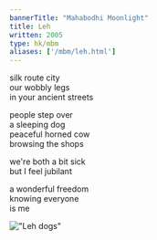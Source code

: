 ```yaml
---
bannerTitle: "Mahabodhi Moonlight" 
title: Leh
written: 2005
type: hk/mbm
aliases: ['/mbm/leh.html']
---
```


silk route city  
our wobbly legs  
in your ancient streets
   
people step over  
a sleeping dog  
peaceful horned cow  
browsing the shops
 
we're both a bit sick  
but I feel jubilant
 
a wonderful freedom  
knowing everyone  
is me

!["Leh dogs"](/images/pilg1/lehdogs.jpg "Leh dogs")
